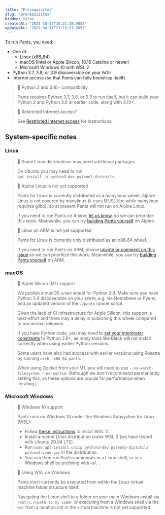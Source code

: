 ```yaml
---
title: "Prerequisites"
slug: "prerequisites"
hidden: false
createdAt: "2021-10-17T18:21:38.905Z"
updatedAt: "2022-04-11T21:13:21.965Z"
---
```

To run Pants, you need:

- One of: 
  - Linux (x86_64)
  - macOS (Intel or Apple Silicon, 10.15 Catalina or newer)
  - Microsoft Windows 10 with WSL 2
- Python 3.7, 3.8, or 3.9 discoverable on your `PATH`
- Internet access (so that Pants can fully bootstrap itself)

> 📘 Python 2 and 3.10+ compatibility
> 
> Pants requires Python 3.7, 3.8, or 3.9 to run itself, but it can build your Python 2 and Python 3.6 or earlier code, along with 3.10+.

> 📘 Restricted Internet access?
> 
> See [Restricted Internet access](doc:restricted-internet-access) for instructions.

System-specific notes
---------------------

### Linux

> 🚧 Some Linux distributions may need additional packages
> 
> On Ubuntu you may need to run:  
> `apt install -y python3-dev python3-distutils`.

> 🚧 Alpine Linux is not yet supported
> 
> Pants for Linux is currently distributed as a manylinux wheel. Alpine Linux is not covered by manylinux (it uses MUSL libc while manylinux requires glibc), so at present Pants will not run on Alpine Linux. 
> 
> If you need to run Pants on Alpine, [let us know](doc:community), so we can prioritize this work. Meanwhile, you can try [building Pants yourself](doc:manual-installation#building-pants-from-sources) on Alpine.

> 🚧 Linux on ARM is not yet supported
> 
> Pants for Linux is currently only distributed as an x86_64 wheel.
> 
> If you need to run Pants on ARM, please [upvote or comment on this issue](https://github.com/pantsbuild/pants/issues/12183) so we can prioritize this work. Meanwhile, you can try [building Pants yourself](doc:manual-installation#building-pants-from-sources) on ARM.

### macOS

> 📘 Apple Silicon (M1) support
> 
> We publish a macOS `arm64` wheel for Python 3.9. Make sure you have Python 3.9 discoverable on your `$PATH`, e.g. via Homebrew or Pyenv, and an updated version of the `./pants` runner script.
> 
> Given the lack of CI infrastructure for Apple Silicon, this support is best-effort and there may a delay in publishing this wheel compared to our normal releases.
> 
> If you have Python code, you may need to [set your interpreter constraints](doc:python-interpreter-compatibility) to Python 3.9+, as many tools like Black will not install correctly when using earlier Python versions.
> 
> Some users have also had success with earlier versions using Rosetta by running `arch -x86_64 pants`.
> 
> When using Docker from your M1, you will need to use `--no-watch-filesystem --no-pantsd`. (Although we don't recommend permanently setting this, as these options are crucial for performance when iterating.)

### Microsoft Windows

> 📘 Windows 10 support
> 
> Pants runs on Windows 10 under the Windows Subsystem for Linux (WSL):
> 
> - Follow [these instructions](https://docs.microsoft.com/en-us/windows/wsl/install-win10) to install WSL 2. 
> - Install a recent Linux distribution under WSL 2 (we have tested with Ubuntu 20.04 LTS).
> - Run `sudo apt install unzip python3-dev python3-distutils python3-venv gcc` in the distribution.
> - You can then run Pants commands in a Linux shell, or in a Windows shell by prefixing with `wsl `.

> 🚧 Using WSL on Windows
> 
> Pants must currently be executed from within the Linux virtual machine folder structure itself.
> 
> Navigating the Linux shell to a folder on your main Windows install via `/mnt/C:/<path to my code>` or executing from a Windows shell via the `wsl` from a location not in the virtual machine is not yet supported. 
